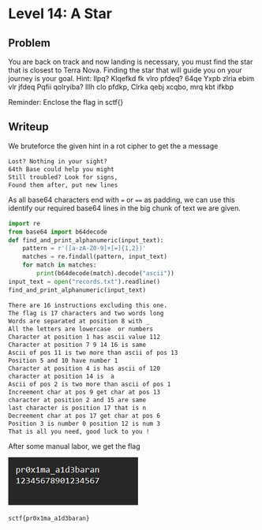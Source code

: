 # Level 14: A Star

## Problem

You are back on track and now landing is necessary, you must find the star that is closest to Terra Nova. Finding the star that will guide you on your journey is your goal.
Hint:
Ilpq? Klqefkd fk vlro pfdeq?
64qe Yxpb zlria ebim vlr jfdeq
Pqfii qolryiba? Illh clo pfdkp,
Clrka qebj xcqbo, mrq kbt ifkbp

Reminder: Enclose the flag in sctf{}

## Writeup

We bruteforce the given hint in a rot cipher to get the a message

```
Lost? Nothing in your sight?
64th Base could help you might
Still troubled? Look for signs,
Found them after, put new lines
```
As all base64 characters end with `=` or `==` as padding, we can use this identify our required base64 lines in the big chunk of text we are given.

```python
import re
from base64 import b64decode
def find_and_print_alphanumeric(input_text):
    pattern = r'([a-zA-Z0-9]+[=]{1,2})'
    matches = re.findall(pattern, input_text)
    for match in matches:
        print(b64decode(match).decode("ascii"))
input_text = open("records.txt").readline()
find_and_print_alphanumeric(input_text)
```

```
There are 16 instructions excluding this one. 
The flag is 17 characters and two words long
Words are separated at position 8 with _
All the letters are lowercase  or numbers
Character at position 1 has ascii value 112
Character at position 7 9 14 16 is same 
Ascii of pos 11 is two more than ascii of pos 13 
Position 5 and 10 have number 1 
Character at position 4 is has ascii of 120
character at position 14 is  a 
Ascii of pos 2 is two more than ascii of pos 1
Increement char at pos 9 get char at pos 13
character at position 2 and 15 are same 
last character is position 17 that is n 
Decreement char at pos 17 get char at pos 6
Position 3 is number 0 position 12 is num 3
That is all you need, good luck to you !
```
After some manual labor, we get the flag

![Alt text](image.png)

`sctf{pr0x1ma_a1d3baran}`